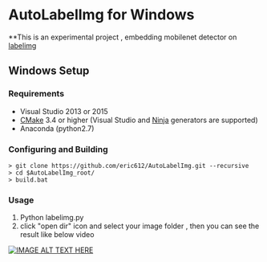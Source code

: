 # AutoLabelImg for Windows

**This is an experimental project , embedding mobilenet detector on [labelimg](https://github.com/tzutalin/labelImg) 

## Windows Setup

### Requirements

 - Visual Studio 2013 or 2015
 - [CMake](https://cmake.org/) 3.4 or higher (Visual Studio and [Ninja](https://ninja-build.org/) generators are supported)
 - Anaconda (python2.7)
 
### Configuring and Building 

```
> git clone https://github.com/eric612/AutoLabelImg.git --recursive
> cd $AutoLabelImg_root/
> build.bat
```

### Usage

1. Python labelimg.py
2. click "open dir" icon and select your image folder , then you can see the result like below video

[![IMAGE ALT TEXT HERE](https://img.youtube.com/vi/AJwl5agRRyY/0.jpg)](https://www.youtube.com/watch?v=AJwl5agRRyY)

